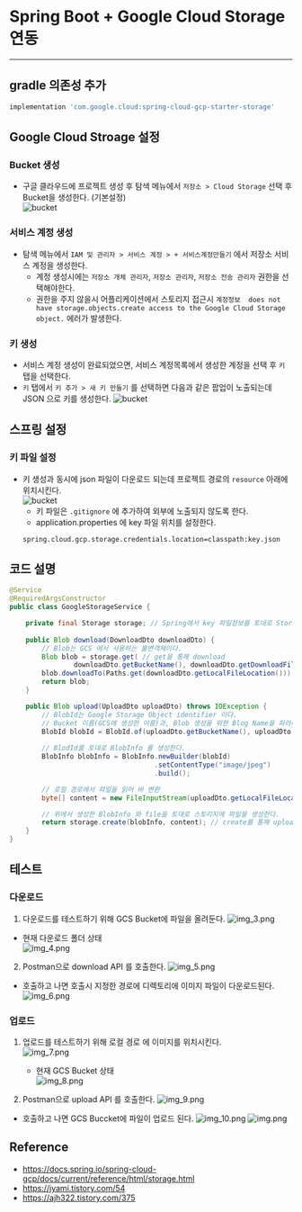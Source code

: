 # Spring Boot + Google Cloud Storage 연동

---

## gradle 의존성 추가
```groovy
implementation 'com.google.cloud:spring-cloud-gcp-starter-storage'
```

## Google Cloud Stroage 설정

### Bucket 생성
- 구글 클라우드에 프로젝트 생성 후 탐색 메뉴에서 `저장소 > Cloud Storage` 선택 후 Bucket을 생성한다. (기본설정)  
  ![bucket](./image/img.png)
### 서비스 계정 생성
- 탐색 메뉴에서 `IAM 및 관리자 > 서비스 계정 > + 서비스계정만들기` 에서 저장소 서비스 계정을 생성한다.
  - 계정 생성시에는 `저장소 개체 관리자`, `저장소 관리자`, `저장소 전송 관리자` 권한을 선택해야한다.
  - 권한을 주지 않을시 어플리케이션에서 스토리지 접근시 `계정정보  does not have storage.objects.create access to the Google Cloud Storage object.` 에러가 발생한다.

### 키 생성
- 서비스 계정 생성이 완료되었으면, 서비스 계정목록에서 생성한 계정을 선택 후 `키` 탭을 선택한다.  
- `키` 탭에서 `키 추가 > 새 키 만들기` 를 선택하면 다음과 같은 팝업이 노출되는데 JSON 으로 키를 생성한다.
  ![bucket](./image/img_2.png)


## 스프링 설정
### 키 파일 설정
- 키 생성과 동시에 json 파일이 다운로드 되는데 프로젝트 경로의 `resource` 아래에 위치시킨다.  
  ![bucket](./image/img_1.png)
  - 키 파일은 `.gitignore` 에 추가하여 외부에 노출되지 않도록 한다.
  - application.properties 에 key 파일 위치를 설정한다.
  ```properties
  spring.cloud.gcp.storage.credentials.location=classpath:key.json
  ```
  
## 코드 설명
```java
@Service
@RequiredArgsConstructor
public class GoogleStorageService {

    private final Storage storage; // Spring에서 key 파일정보를 토대로 Storage를 생성해준다. 사용자는 주입받아서 사용하면 됨.
    
    public Blob download(DownloadDto downloadDto) {
        // Blob는 GCS 에서 사용하는 불변객체이다.
        Blob blob = storage.get( // get을 통해 download
                downloadDto.getBucketName(), downloadDto.getDownloadFileName());
        blob.downloadTo(Paths.get(downloadDto.getLocalFileLocation()));
        return blob;
    }

    public Blob upload(UploadDto uploadDto) throws IOException {
        // BlobId는 Google Storage Object identifier 이다.
        // Bucket 이름(GCS에 생성한 이름)과, Blob 생성을 위한 Blog Name을 파라미터로 받는다. 
        BlobId blobId = BlobId.of(uploadDto.getBucketName(), uploadDto.getUploadFileName());
        
        // BlodId를 토대로 BlobInfo 를 생성한다.
        BlobInfo blobInfo = BlobInfo.newBuilder(blobId)
                                    .setContentType("image/jpeg")
                                    .build();

        // 로컬 경로에서 파일을 읽어 바 변환
        byte[] content = new FileInputStream(uploadDto.getLocalFileLocation()).readAllBytes();

        // 위에서 생성한 BlobInfo 와 file을 토대로 스토리지에 파일을 생성한다. 
        return storage.create(blobInfo, content); // create를 통해 upload 한다.
    }
}
```

## 테스트
### 다운로드
1. 다운로드를 테스트하기 위해 GCS Bucket에 파일을 올려둔다.
  ![img_3.png](./image/img_3.png)
  - 현재 다운로드 폴더 상태  
    ![img_4.png](./image/img_4.png)

2. Postman으로 download API 를 호출한다.
   ![img_5.png](./image/img_5.png)
   
  - 호출하고 나면 호출시 지정한 경로에 디렉토리에 이미지 파일이 다운로드된다.  
    ![img_6.png](./image/img_6.png)
  

### 업로드
1. 업로드를 테스트하기 위해 로컬 경로 에 이미지를 위치시킨다.  
   ![img_7.png](./image/img_7.png)
   - 현재 GCS Bucket 상태  
     ![img_8.png](./image/img_8.png)

2. Postman으로 upload API 를 호출한다.
   ![img_9.png](./image/img_9.png)

  - 호출하고 나면 GCS Buccket에 파일이 업로드 된다.
    ![img_10.png](./image/img_10.png)
    ![img.png](img.png)
    

## Reference
- https://docs.spring.io/spring-cloud-gcp/docs/current/reference/html/storage.html
- https://jyami.tistory.com/54
- https://ajh322.tistory.com/375

